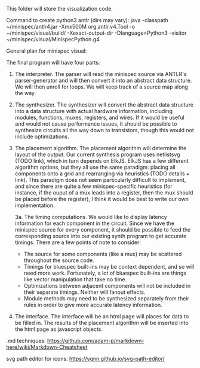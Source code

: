This folder will store the visualization code.

Command to create python3 antlr (dirs may vary):
java -classpath ~/minispec/antlr4.jar -Xmx500M org.antlr.v4.Tool -o ~/minispec/visual/build/ -Xexact-output-dir -Dlanguage=Python3 -visitor ~/minispec/visual/MinispecPython.g4

General plan for minispec visual:

The final program will have four parts:

1. The interpreter. The parser will read the minispec source via ANTLR's parser-generator and will then convert it into an abstract data structure. We will then unroll for loops. We will keep track of a source map along the way.

2. The synthesizer. The synthesizer will convert the abstract data structure into a data structure with actual hardware information, including modules, functions, muxes, registers, and wires. If it would be useful and would not cause performance issues, it should be possible to synthesize circuits all the way down to transistors, though this would not include optimizations.

3. The placement algorithm. The placement algorithm will determine the layout of the output. Our current synthesis program uses netlistsvg (TODO link), which in turn depends on ElkJS. ElkJS has a few different algorithm options, but they all use the same paradigm: placing all components onto a grid and rearranging via heuristics (TODO details + link). This paradigm does not seem particularly difficult to implement, and since there are quite a few minispec-specific heuristics (for instance, if the ouput of a mux leads into a register, then the mux should be placed before the register), I think it would be best to write our own implementation.

    3a. The timing computations. We would like to display latency information for each component in the circuit. Since we have the minispec source for every component, it should be possible to feed the corresponding source into our existing synth program to get accurate timings. There are a few points of note to consider:

    - The source for some components (like a mux) may be scattered throughout the source code.
    - Timings for bluespec built-ins may be context dependent, and so will need more work. Fortunately, a lot of bluespec built-ins are things like vector manipulation that take no time.
    - Optimizations between adjacent components will not be included in their separate timings. Neither will fanout effects.
    - Module methods may need to be synthesized separately from their rules in order to give more accurate latency information.

4. The interface. The interface will be an html page will places for data to be filled in. The results of the placement algorithm will be inserted into the html page as javascript objects.

.md techniques:
https://github.com/adam-p/markdown-here/wiki/Markdown-Cheatsheet

svg path editor for icons:
https://yqnn.github.io/svg-path-editor/
